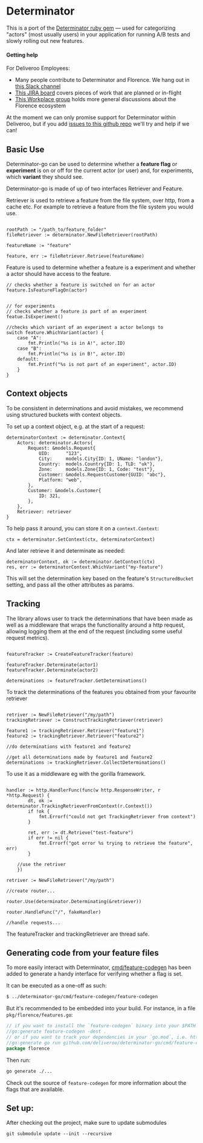 # Determinator

This is a port of the [Determinator ruby gem](https://github.com/deliveroo/determinator) — used for categorizing "actors" (most usually users) in your application for running A/B tests and slowly rolling out new features.

#### Getting help

For Deliveroo Employees:

- Many people contribute to Determinator and Florence. We hang out in [this Slack channel](https://deliveroo.slack.com/app_redirect?channel=florence_wg)
- [This JIRA board](https://deliveroo.atlassian.net/secure/RapidBoard.jspa?rapidView=156) covers pieces of work that are planned or in-flight
- [This Workplace group](https://deliveroo.facebook.com/groups/1893254264328414/) holds more general discussions about the Florence ecosystem

At the moment we can only promise support for Determinator within Deliveroo, but if you add [issues to this github repo](https://github.com/deliveroo/determinator/issues) we'll try and help if we can!

## Basic Use

Determinator-go can be used to determine whether a **feature flag** or **experiment** is on or off for the current actor (or user) and, for experiments, which **variant** they should see.

Determinator-go is made of up of two interfaces Retriever and Feature.

Retriever is used to retrieve a feature from the file system, over http, from a cache etc. For example to retrieve a feature
from the file system you would use.

```golang

rootPath := "/path_to/feature_folder"
fileRetriever := determinator.NewFileRetriever(rootPath)

featureName := "feature"

feature, err := fileRetriever.Retrieve(featureName)
```

Feature is used to determine whether a feature is a experiment and whether a actor should have access to the feature.

```golang
// checks whether a feature is switched on for an actor
feature.IsFeatureFlagOn(actor)


// for experiments
// checks whether a feature is part of an experiment
featue.IsExperiment()

//checks which variant of an experiment a actor belongs to
switch feature.WhichVariant(actor) {
	case "A":
		fmt.Println("%s is in A!", actor.ID)
	case "B":
		fmt.Println("%s is in B!", actor.ID)
	default:
		fmt.Printf("%s is not part of an experiment", actor.ID)
	}
}
```

## Context objects

To be consistent in determinations and avoid mistakes, we recommend using structured buckets with context objects.

To set up a context object, e.g. at the start of a request:

```golang
determinatorContext := determinator.Context{
	Actors: determinator.Actors{
		Request: &models.Request{
			UID:      "123",
			City:     models.City{ID: 1, UName: "london"},
			Country:  models.Country{ID: 1, TLD: "uk"},
			Zone:     models.Zone{ID: 1, Code: "test"},
			Customer: &models.RequestCustomer{GUID: "abc"},
			Platform: "web",
		},
		Customer: &models.Customer{
			ID: 321,
		},
	},
	Retriever: retriever
}
```

To help pass it around, you can store it on a `context.Context`:

```golang
ctx = determinator.SetContext(ctx, determinatorContext)
```

And later retrieve it and determinate as needed:

```golang
determinatorContext, ok := determinator.GetContext(ctx)
res, err := determinatorContext.WhichVariant("my-feature")
```

This will set the determination key based on the feature's `StructuredBucket` setting, and pass all the other attributes as params.

## Tracking

The library allows user to track the determinations that have been made as well as a middleware that wraps the functionality
around a http request, allowing logging them at the end of the request (including some useful request metrics).

```golang

featureTracker := CreateFeatureTracker(feature)

featureTracker.Determinate(actor1)
featureTracker.Determinate(actor2)

determinations := featureTracker.GetDeterminations()

```

To track the determinations of the features you obtained from your favourite retriever

```golang

retriver := NewFileRetriever("/my/path")
trackingRetriever := ConstructTrackingRetriever(retriever)

feature1 := trackingRetriever.Retriever("feature1")
feature2 := trackingRetriever.Retriever("feature2")

//do determinations with feature1 and feature2

//get all determinations made by feature1 and feature2
determinations := trackingRetriever.CollectDeterminations()

```

To use it as a middleware eg with the gorilla framework.

```golang

handler := http.HandlerFunc(func(w http.ResponseWriter, r *http.Request) {
		dt, ok := determinator.TrackingRetrieverFromContext(r.Context())
		if !ok {
			fmt.Errorf("could not get TrackingRetriever from context")
		}

		ret, err := dt.Retrieve("test-feature")
		if err != nil {
			fmt.Errorf("got error %s trying to retrieve the feature", err)
		}

    //use the retriver
	})

retriver := NewFileRetriever("/my/path")

//create router...

router.Use(determinator.Determinating(&retriever))

router.HandleFunc("/", fakeHandler)

//handle requests...
```

The featureTracker and trackingRetriever are thread safe.

## Generating code from your feature files

To more easily interact with Determinator, [cmd/feature-codegen](cmd/feature-codegen) has been added to generate a handy interface for verifying whether a flag is set.

It can be executed as a one-off as such:

```sh
$ ../determinator-go/cmd/feature-codegen/feature-codegen
```

But it's recommended to be embedded into your build. For instance, in a file `pkg/florence/features.go`:

```go
// if you want to install the `feature-codegen` binary into your $PATH via `go install`
//go:generate feature-codegen -dest .
// or if you want to track your dependencies in your `go.mod`, i.e. https://www.jvt.me/posts/2022/06/15/go-tools-dependency-management/
//go:generate go run github.com/deliveroo/determinator-go/cmd/feature-codegen -dest .
package florence
```

Then run:

```sh
go generate ./...
```

Check out the source of `feature-codegen` for more information about the flags that are available.

## Set up:

After checking out the project, make sure to update submodules

```
git submodule update --init --recursive
```
